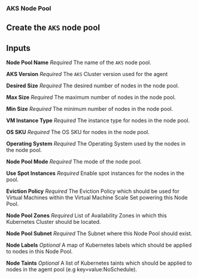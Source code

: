 
### AKS Node Pool

Create the `AKS` node pool 
---
## Inputs

**Node Pool Name**
*Required*
The name of the `AKS` node pool.

**AKS Version**
*Required*
The `AKS` Cluster version used for the agent

**Desired Size**
*Required*
The desired number of nodes in the node pool.

**Max Size**
*Required*
The maximum number of nodes in the node pool.

**Min Size**
*Required*
The minimum number of nodes in the node pool.

**VM Instance Type**
*Required*
The instance type for nodes in the node pool.

**OS SKU**
*Required*
The OS SKU for nodes in the node pool.

**Operating System**
*Required*
The Operating System used by the nodes in the node pool.

**Node Pool Mode**
*Required*
The mode of the node pool.

**Use Spot Instances**
*Required*
Enable spot instances for the nodes in the pool.

**Eviction Policy**
*Required*
The Eviction Policy which should be used for Virtual Machines within the Virtual Machine Scale Set powering this Node Pool.

**Node Pool Zones**
*Required*
List of Availability Zones in which this Kubernetes Cluster should be located.

**Node Pool Subnet**
*Required*
The Subnet where this Node Pool should exist.

**Node Labels**
*Optional*
A map of Kubernetes labels which should be applied to nodes in this Node Pool.

**Node Taints**
*Optional*
A list of Kubernetes taints which should be applied to nodes in the agent pool (e.g key=value:NoSchedule).



